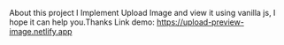 About this project I Implement Upload Image and view it using vanilla js, I hope it can help you.Thanks
Link demo: https://upload-preview-image.netlify.app
